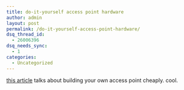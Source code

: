 ```yaml
---
title: do-it-yourself access point hardware
author: admin
layout: post
permalink: /do-it-yourself-access-point-hardware/
dsq_thread_id:
  - 26006396
dsq_needs_sync:
  - 1
categories:
  - Uncategorized
---
```

[this article][1] talks about building your own access point cheaply. cool.

 [1]: http://www.oreillynet.com/pub/a/wireless/excerpt/wireless_hacks/index1.html